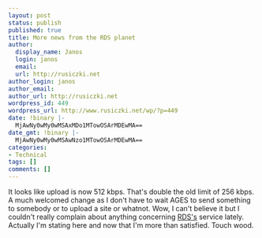 ```yaml
---
layout: post
status: publish
published: true
title: More news from the RDS planet
author:
  display_name: Janos
  login: janos
  email: 
  url: http://rusiczki.net
author_login: janos
author_email: 
author_url: http://rusiczki.net
wordpress_id: 449
wordpress_url: http://www.rusiczki.net/wp/?p=449
date: !binary |-
  MjAwNy0wMy0wMSAxMDo1MTowOSArMDEwMA==
date_gmt: !binary |-
  MjAwNy0wMy0wMSAwNzo1MTowOSArMDEwMA==
categories:
- Technical
tags: []
comments: []
---
```

<p>It looks like upload is now 512 kbps. That's double the old limit of 256 kbps. A much welcomed change as I don't have to wait AGES to send something to somebody or to upload a site or whatnot. Wow, I can't believe it but I couldn't really complain about anything concerning <a href="http://www.rdslink.ro">RDS's</a> service lately. Actually I'm stating here and now that I'm more than satisfied. Touch wood.</p>
